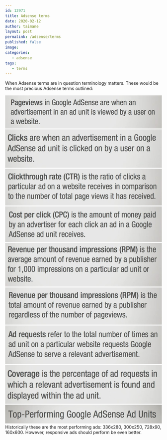 ```yaml
---
id: 12971
title: Adsense terms
date: 2020-02-12
author: taimane
layout: post
permalink: /adsense/terms
published: false
image: 
categories: 
   - adsense
tags:
   - terms
---
```

When Adsense terms are in question terminology matters. These would be the most precious Adsense terms outlined:

![pageviews](/wp-content/uploads/2020/02/gad1.jpg)
![clicks](/wp-content/uploads/2020/02/gad2.jpg)
![ctr](/wp-content/uploads/2020/02/gad3.jpg)
![cpc](/wp-content/uploads/2020/02/gad4.jpg)
![rpm1](/wp-content/uploads/2020/02/gad5.jpg)
![rpm2](/wp-content/uploads/2020/02/gad6.jpg)
![ad requests](/wp-content/uploads/2020/02/gad7.jpg)
![coverage](/wp-content/uploads/2020/02/gad8.jpg)
![top performing units](/wp-content/uploads/2020/02/gad9.jpg)
Historically these are the most performing ads:
336x280, 300x250, 728x90, 160x600.
However, responsive ads should perform be even better. 